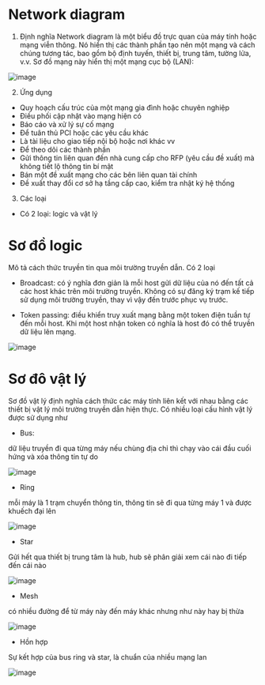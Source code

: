 # Network diagram 
1. Định nghĩa
Network diagram là một biểu đồ trực quan của máy tính hoặc mạng viễn thông. Nó hiển thị các thành phần tạo nên một mạng và cách chúng tương tác, bao gồm bộ định tuyến, thiết bị, trung tâm, tường lửa, v.v. Sơ đồ mạng này hiển thị một mạng cục bộ (LAN):

![image](https://user-images.githubusercontent.com/45547213/68084767-bbab4e80-fe6c-11e9-9449-d00fb09e3f87.png)

2. Ứng dụng
- Quy hoạch cấu trúc của một mạng gia đình hoặc chuyên nghiệp
- Điều phối cập nhật vào mạng hiện có
- Báo cáo và xử lý sự cố mạng
- Để tuân thủ PCI hoặc các yêu cầu khác
- Là tài liệu cho giao tiếp nội bộ hoặc nơi khác vv
- Để theo dõi các thành phần
- Gửi thông tin liên quan đến nhà cung cấp cho RFP (yêu cầu đề xuất) mà không tiết lộ thông tin bí mật
- Bán một đề xuất mạng cho các bên liên quan tài chính
- Đề xuất thay đổi cơ sở hạ tầng cấp cao, kiểm tra nhật ký hệ thống

3. Các loại
- Có 2 loại: logic và vật lý


# Sơ đồ logic
Mô tả cách thức truyền tin qua môi trường truyền dẫn. Có 2 loại
- Broadcast: có ý nghĩa đơn giản là mỗi host gửi dữ liệu của nó đến tất cả các host khác trên môi trường truyền. Không có sự đăng ký trạm kế tiếp sử dụng môi trường truyền, thay vì vậy đến trước phục vụ trước.

- Token passing: điều khiển truy xuất mạng bằng một token điện tuần tự đến mỗi host. Khi một host nhận token có nghĩa là host đó có thể truyền dữ liệu lên mạng.

![image](https://user-images.githubusercontent.com/45547213/68085259-a84eb200-fe71-11e9-8bbc-f8c189f46f41.png)


# Sơ đô vật lý
Sơ đồ vật lý định nghĩa cách thức các máy tính liên kết với nhau bằng các thiết bị vật lý môi trường truyền dẫn hiện thực. Có nhiều loại cấu hình vật lý được sử dụng như

- Bus:

dữ liệu truyền đi qua từng máy nếu chùng địa chỉ thì chạy vào cái đầu cuối hứng và xóa thông tin tự do

![image](https://user-images.githubusercontent.com/45547213/68085285-f6fc4c00-fe71-11e9-8f84-f78305e96b18.png)

- Ring

mỗi máy là 1 trạm chuyển thông tin, thông tin sẽ đi qua từng máy 1 và được khuếch đại lên

![image](https://user-images.githubusercontent.com/45547213/68085394-23649800-fe73-11e9-8de8-bc4cbccbb36b.png)

- Star

Gửi hết qua thiết bị trung tâm là hub, hub sẽ phân giải xem cái nào đi tiếp đến cái nào

![image](https://user-images.githubusercontent.com/45547213/68085409-5d359e80-fe73-11e9-9ad0-cb6271500037.png)

- Mesh

có nhiều đường để từ máy này đến máy khác nhưng như này hay bị thừa

![image](https://user-images.githubusercontent.com/45547213/68085413-6cb4e780-fe73-11e9-99e6-7318c670ac5b.png)

- Hồn hợp

Sự kết hợp của bus ring và star, là chuẩn của nhiều mạng lan

![image](https://user-images.githubusercontent.com/45547213/68085419-87875c00-fe73-11e9-9d33-5762520a8de4.png)

